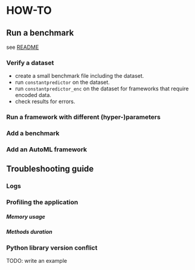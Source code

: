 ---
---
# HOW-TO

## Run a benchmark
see [README]

### Verify a dataset

- create a small benchmark file including the dataset.
- run `constantpredictor` on the dataset.
- run `constantpredictor_enc` on the dataset for frameworks that require encoded data.
- check results for errors.

### Run a framework with different (hyper-)parameters

### Add a benchmark

### Add an AutoML framework

## Troubleshooting guide

### Logs

### Profiling the application
##### Memory usage
##### Methods duration

### Python library version conflict 
TODO: write an example

[README]: ./README.md
